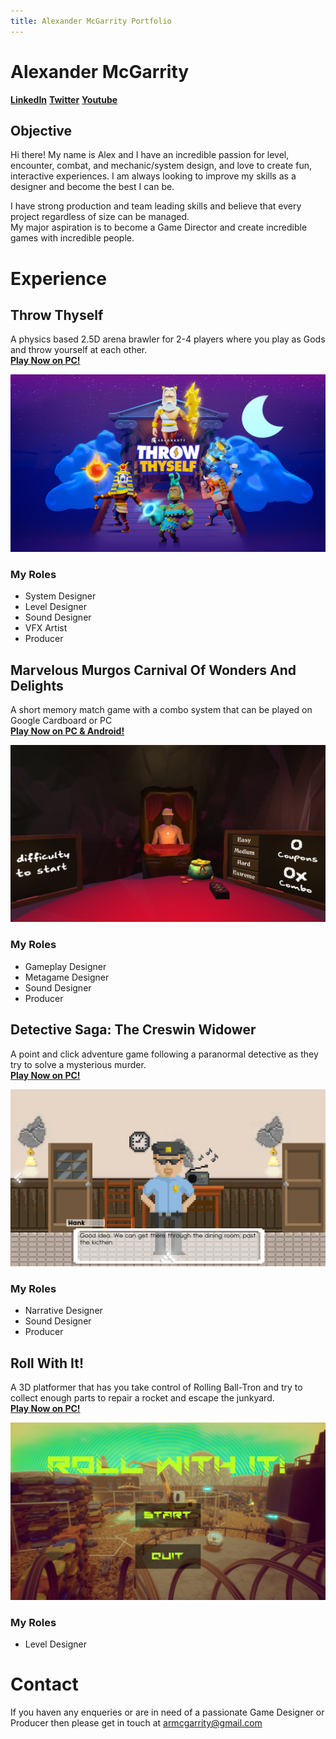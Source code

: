 ```yaml
---
title: Alexander McGarrity Portfolio
---
```


# Alexander McGarrity
[**LinkedIn**](https://www.linkedin.com/in/alexandermcgarrity/) [**Twitter**](https://twitter.com/Armgarr) [**Youtube**](https://www.youtube.com/channel/UCcU--6eGsNC-sbY-DNhTWhw/)

## Objective
Hi there! My name is Alex and I have an incredible passion for level, encounter, combat, and mechanic/system design, and love to create fun, interactive experiences. I am always looking to improve my skills as a designer and become the best I can be.

I have strong production and team leading skills and believe that every project regardless of size can be managed.  
My major aspiration is to become a Game Director and create incredible games with incredible people.

# Experience

## Throw Thyself
A physics based 2.5D arena brawler for 2-4 players where you play as Gods and throw yourself at each other.  
[**Play Now on PC!**](https://argonauts.itch.io/throw-thyself)

<img align="centre" src="https://raw.githubusercontent.com/Armgarr/ARMDesign/main/argonauts_A2-poster-300dpi_horosotal_72.png">

### My Roles
- System Designer
- Level Designer
- Sound Designer
- VFX Artist
- Producer

## Marvelous Murgos Carnival Of Wonders And Delights
A short memory match game with a combo system that can be played on Google Cardboard or PC  
[**Play Now on PC & Android!**](https://armgarr.itch.io/marvelous-murgos-carnival-of-wonders-and-delights)

<img align="centre" src="https://raw.githubusercontent.com/Armgarr/ARMDesign/main/MMCWD_Poster.png">

### My Roles
- Gameplay Designer
- Metagame Designer
- Sound Designer
- Producer

## Detective Saga: The Creswin Widower
A point and click adventure game following a paranormal detective as they try to solve a mysterious murder.  
[**Play Now on PC!**](https://armgarr.itch.io/detective-saga-the-creswin-widower)

<img align="centre" src="https://raw.githubusercontent.com/Armgarr/ARMDesign/main/NtgxKv.png">

### My Roles
- Narrative Designer
- Sound Designer
- Producer

## Roll With It!
A 3D platformer that has you take control of Rolling Ball-Tron and try to collect enough parts to repair a rocket and escape the junkyard.  
[**Play Now on PC!**](https://globalgamejam.org/2020/games/roll-it-1)

<img align="centre" src="https://raw.githubusercontent.com/Armgarr/ARMDesign/main/RollWithItMenu.PNG">

### My Roles
- Level Designer

# Contact
If you haven any enqueries or are in need of a passionate Game Designer or Producer then please get in touch at [armcgarrity@gmail.com](mailto:armcgarrity@gmail.com)
